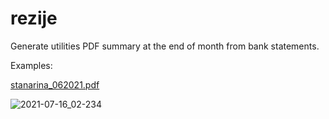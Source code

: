 # rezije

Generate utilities PDF summary at the end of month from bank statements.

Examples:

[stanarina_062021.pdf](https://github.com/karabaja4/rezije/files/6826889/stanarina_062021.pdf)

![2021-07-16_02-234](https://user-images.githubusercontent.com/1043015/125873913-7454446b-7773-41d8-af01-9f1630875569.png)
